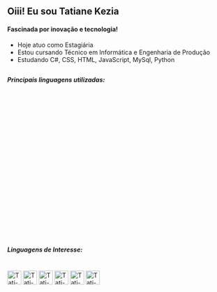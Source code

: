 ## Oiii! Eu sou Tatiane Kezia

#### Fascinada por inovação e tecnologia!

- Hoje atuo como Estagiária
- Estou cursando Técnico em Informática e Engenharia de Produção
- Estudando C#, CSS, HTML, JavaScript, MySql, Python 

##

##### Principais linguagens utilizadas:
<div>
  <img height="320em" scr= "https://github-readme-stats.vercel.app/api/top-langs/?username=TatianeKezia"/>
</div>

##

##### Linguagens de Interesse:
<div style = "display: inline_block" align = ""><br>
  <img align="center" alt ="Tati-C#" height ="32em" width ="32em" src="https://cdn.jsdelivr.net/gh/devicons/devicon/icons/csharp/csharp-original.svg" />
  <img align="center" alt ="Tati-CSS" height ="32em" width ="32em" src="https://cdn.jsdelivr.net/gh/devicons/devicon/icons/css3/css3-original.svg" />
  <img align="center" alt ="Tati-HTML" height ="32em" width ="32em" src="https://cdn.jsdelivr.net/gh/devicons/devicon/icons/html5/html5-original.svg" />
  <img align="center" alt ="Tati-JavaScript" height ="32em" width ="32em" src="https://cdn.jsdelivr.net/gh/devicons/devicon/icons/javascript/javascript-original.svg">
  <img align="center" alt ="Tati-Python" height ="32em" width ="32em" src="https://cdn.jsdelivr.net/gh/devicons/devicon/icons/python/python-original.svg" />
  <img align="center" alt ="Tati-MySql" height ="" width ="32em" src="https://cdn.jsdelivr.net/gh/devicons/devicon/icons/mysql/mysql-original.svg" />
</div>

##
